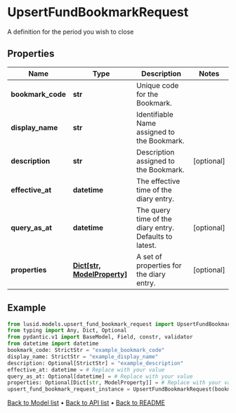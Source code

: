 # UpsertFundBookmarkRequest

A definition for the period you wish to close
## Properties
Name | Type | Description | Notes
------------ | ------------- | ------------- | -------------
**bookmark_code** | **str** | Unique code for the Bookmark. | 
**display_name** | **str** | Identifiable Name assigned to the Bookmark. | 
**description** | **str** | Description assigned to the Bookmark. | [optional] 
**effective_at** | **datetime** | The effective time of the diary entry. | 
**query_as_at** | **datetime** | The query time of the diary entry. Defaults to latest. | [optional] 
**properties** | [**Dict[str, ModelProperty]**](ModelProperty.md) | A set of properties for the diary entry. | [optional] 
## Example

```python
from lusid.models.upsert_fund_bookmark_request import UpsertFundBookmarkRequest
from typing import Any, Dict, Optional
from pydantic.v1 import BaseModel, Field, constr, validator
from datetime import datetime
bookmark_code: StrictStr = "example_bookmark_code"
display_name: StrictStr = "example_display_name"
description: Optional[StrictStr] = "example_description"
effective_at: datetime = # Replace with your value
query_as_at: Optional[datetime] = # Replace with your value
properties: Optional[Dict[str, ModelProperty]] = # Replace with your value
upsert_fund_bookmark_request_instance = UpsertFundBookmarkRequest(bookmark_code=bookmark_code, display_name=display_name, description=description, effective_at=effective_at, query_as_at=query_as_at, properties=properties)

```

[Back to Model list](../README.md#documentation-for-models) &#8226; [Back to API list](../README.md#documentation-for-api-endpoints) &#8226; [Back to README](../README.md)

